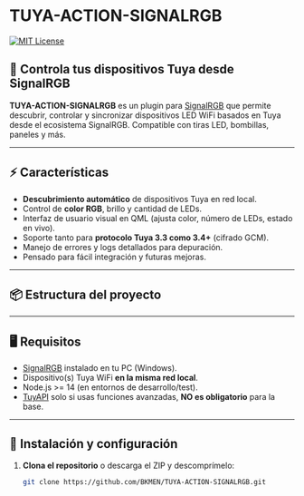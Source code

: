 # TUYA-ACTION-SIGNALRGB

[![MIT License](https://img.shields.io/badge/license-MIT-blue.svg)](LICENSE)

## 🌈 Controla tus dispositivos Tuya desde SignalRGB

**TUYA-ACTION-SIGNALRGB** es un plugin para [SignalRGB](https://www.signalrgb.com/) que permite descubrir, controlar y sincronizar dispositivos LED WiFi basados en Tuya desde el ecosistema SignalRGB. Compatible con tiras LED, bombillas, paneles y más.

---

## ⚡️ Características

- **Descubrimiento automático** de dispositivos Tuya en red local.
- Control de **color RGB**, brillo y cantidad de LEDs.
- Interfaz de usuario visual en QML (ajusta color, número de LEDs, estado en vivo).
- Soporte tanto para **protocolo Tuya 3.3 como 3.4+** (cifrado GCM).
- Manejo de errores y logs detallados para depuración.
- Pensado para fácil integración y futuras mejoras.

---

## 📦 Estructura del proyecto


---

## 🖥️ Requisitos

- [SignalRGB](https://www.signalrgb.com/) instalado en tu PC (Windows).
- Dispositivo(s) Tuya WiFi **en la misma red local**.
- Node.js >= 14 (en entornos de desarrollo/test).
- [TuyAPI](https://github.com/codetheweb/tuyapi) solo si usas funciones avanzadas, **NO es obligatorio** para la base.

---

## 🚀 Instalación y configuración

1. **Clona el repositorio** o descarga el ZIP y descomprímelo:
   ```bash
   git clone https://github.com/BKMEN/TUYA-ACTION-SIGNALRGB.git

